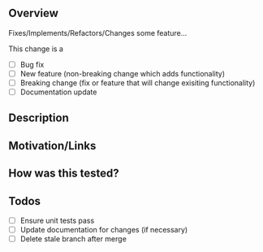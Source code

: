 ## Overview
<!-- Give a brief overview of your changes. -->
Fixes/Implements/Refactors/Changes some feature...

This change is a
- [ ] Bug fix
- [ ] New feature (non-breaking change which adds functionality)
- [ ] Breaking change (fix or feature that will change exisiting functionality)
- [ ] Documentation update

## Description
<!-- Describe your changes in detail -->
<!-- Enumerate all
 - Areas affected
 - Features added -->

## Motivation/Links
<!-- Why was this change needed? -->
<!-- Add any relevant links here, issues, cards or other pull requests. -->

## How was this tested?
<!-- How were these changes tested? -->

## Todos
- [ ] Ensure unit tests pass
- [ ] Update documentation for changes (if necessary)
- [ ] Delete stale branch after merge